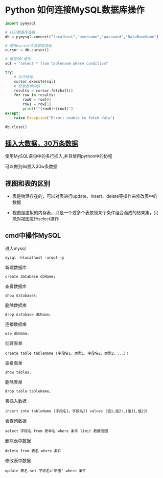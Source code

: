 Python 如何连接MySQL数据库操作
==

```python
import pymysql

# 打开数据库连接
db = pymysql.connect("localhost","username","password","DataBaseName")

# 使用cursor方法获取游标
cursor = db.cursor()

# 编写SQL语句
sql = "select * from tablename where condition"

try:
    # 执行语句
    cursor.execute(sql)
    # 获取表单内容
    results = cursor.fetchall()
    for row in results:
        row0 = row[0]
        row1 = row[1]
        print(f"{row0}+{row1}")
except:
    raise Exception("Error: unable to fetch data")
    
db.close()
```

[插入大数据，30万条数据](https://github.com/Simonluepang/Upgrading-is-the-happiest-thing/blob/master/bigTest.py)
--
使用MySQL语句中的多行插入,并且使用python中的协程

可以做到8s插入30w条数据

视图和表的区别
--
* 表是物理存在的，可以对表进行update、insert、delete等操作来修改表中的数据

* 视图是虚拟的内存表，只是一个或多个表依照某个条件组合而成的结果集，只能对视图进行select操作

cmd中操作MySQL
--
进入mysql

    mysql -hlocalhost -uroot -p
    
新建数据库

    create database dbName;

查看数据库

    show databases;
    
删除数据库

    drop database dbName;
    
连接数据库

    use dbName;
    
创建表单
    
    create table tableName (字段名1，类型1，字段名2，类型2，...）；
    
查看表单
    
    show tables;
    
删除表单

    drop table tableName;
    
表插入数据

    insert into tableName (字段名1，字段名2) values (值1,值2),(值11,值22）
    
表查询数据

    select 字段名 from 表单名 where 条件 limit 数据范围
    
删除表中数据

    delete from 表名 where 条件
    
修改表中数据

    update 表名 set 字段名='新值' where 条件
    
